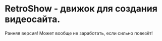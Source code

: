 # RetroShow - движок для создания видеосайта.

Ранняя версия! Может вообще не заработать, если сильно повезёт!
